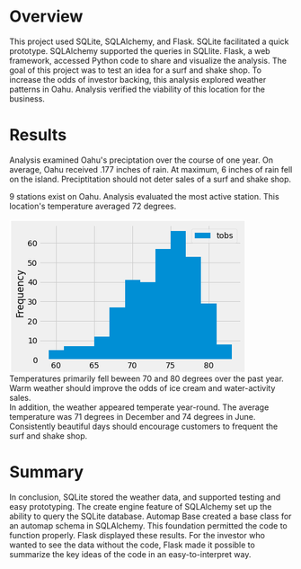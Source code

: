 # Overview
This project used SQLite, SQLAlchemy, and Flask. SQLite facilitated a quick prototype. SQLAlchemy supported the queries in SQLlite. Flask, a web framework, accessed Python code to share and visualize the analysis. The goal of this project was to test an idea for a surf and shake shop. To increase the odds of investor backing, this analysis explored weather patterns in Oahu. Analysis verified the viability of this location for the business.
# Results
Analysis examined Oahu's preciptation over the course of one year. On average, Oahu received .177 inches of rain. At maximum, 6 inches of rain fell on the island. Preciptitation should not deter sales of a surf and shake shop.

9 stations exist on Oahu. Analysis evaluated the most active station. This location's temperature averaged 72 degrees. 
\
\
!["Histogram_Surfs_Up_Temp_Analysis.PNG"](https://github.com/dagibbins186/Surfs_Up/blob/main/Surfs_Up/Histogram_Surfs_Up_Temp_Analysis.PNG)
Temperatures primarily fell beween 70 and 80 degrees over the past year. Warm weather should improve the odds of ice cream and water-activity sales.
\
In addition, the weather appeared temperate year-round. The average temperature was 71 degrees in December and 74 degrees in June. Consistently beautiful days should encourage customers to frequent the surf and shake shop.
# Summary
In conclusion, SQLite stored the weather data, and supported testing and easy prototyping. The create engine feature of SQLAlchemy set up the ability to query the SQLite database. Automap Base created a base class for an automap schema in SQLAlchemy. This foundation permitted the code to function properly. Flask displayed these results. For the investor who wanted to see the data without the code, Flask made it possible to summarize the key ideas of the code in an easy-to-interpret way.
